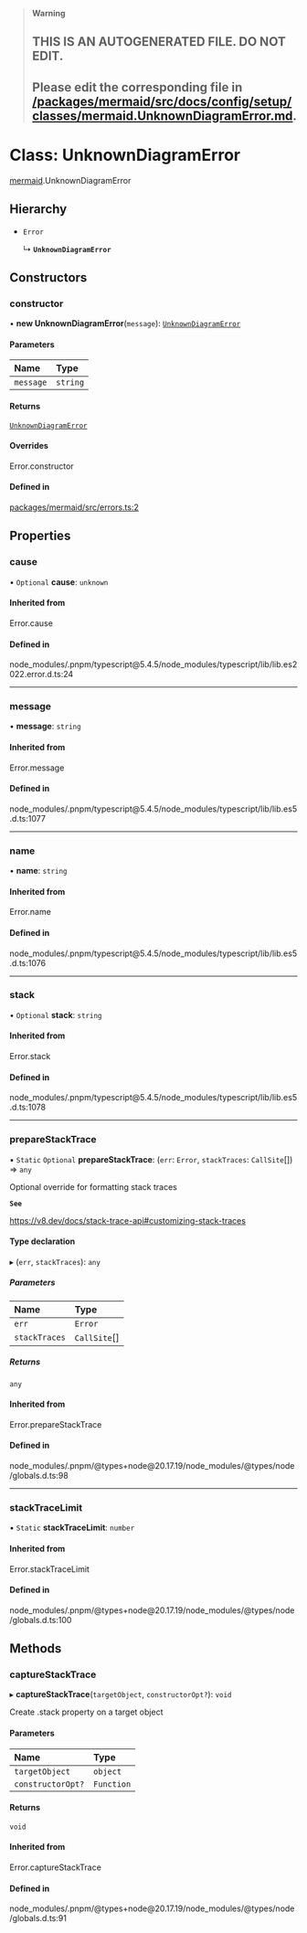 > **Warning**
>
> ## THIS IS AN AUTOGENERATED FILE. DO NOT EDIT.
>
> ## Please edit the corresponding file in [/packages/mermaid/src/docs/config/setup/classes/mermaid.UnknownDiagramError.md](../../../../packages/mermaid/src/docs/config/setup/classes/mermaid.UnknownDiagramError.md).

# Class: UnknownDiagramError

[mermaid](../modules/mermaid.md).UnknownDiagramError

## Hierarchy

- `Error`

  ↳ **`UnknownDiagramError`**

## Constructors

### constructor

• **new UnknownDiagramError**(`message`): [`UnknownDiagramError`](mermaid.UnknownDiagramError.md)

#### Parameters

| Name      | Type     |
| :-------- | :------- |
| `message` | `string` |

#### Returns

[`UnknownDiagramError`](mermaid.UnknownDiagramError.md)

#### Overrides

Error.constructor

#### Defined in

[packages/mermaid/src/errors.ts:2](https://github.com/mermaid-js/mermaid/blob/master/packages/mermaid/src/errors.ts#L2)

## Properties

### cause

• `Optional` **cause**: `unknown`

#### Inherited from

Error.cause

#### Defined in

node_modules/.pnpm/typescript\@5.4.5/node_modules/typescript/lib/lib.es2022.error.d.ts:24

---

### message

• **message**: `string`

#### Inherited from

Error.message

#### Defined in

node_modules/.pnpm/typescript\@5.4.5/node_modules/typescript/lib/lib.es5.d.ts:1077

---

### name

• **name**: `string`

#### Inherited from

Error.name

#### Defined in

node_modules/.pnpm/typescript\@5.4.5/node_modules/typescript/lib/lib.es5.d.ts:1076

---

### stack

• `Optional` **stack**: `string`

#### Inherited from

Error.stack

#### Defined in

node_modules/.pnpm/typescript\@5.4.5/node_modules/typescript/lib/lib.es5.d.ts:1078

---

### prepareStackTrace

▪ `Static` `Optional` **prepareStackTrace**: (`err`: `Error`, `stackTraces`: `CallSite`\[]) => `any`

Optional override for formatting stack traces

**`See`**

<https://v8.dev/docs/stack-trace-api#customizing-stack-traces>

#### Type declaration

▸ (`err`, `stackTraces`): `any`

##### Parameters

| Name          | Type          |
| :------------ | :------------ |
| `err`         | `Error`       |
| `stackTraces` | `CallSite`\[] |

##### Returns

`any`

#### Inherited from

Error.prepareStackTrace

#### Defined in

node_modules/.pnpm/@types+node\@20.17.19/node_modules/@types/node/globals.d.ts:98

---

### stackTraceLimit

▪ `Static` **stackTraceLimit**: `number`

#### Inherited from

Error.stackTraceLimit

#### Defined in

node_modules/.pnpm/@types+node\@20.17.19/node_modules/@types/node/globals.d.ts:100

## Methods

### captureStackTrace

▸ **captureStackTrace**(`targetObject`, `constructorOpt?`): `void`

Create .stack property on a target object

#### Parameters

| Name              | Type       |
| :---------------- | :--------- |
| `targetObject`    | `object`   |
| `constructorOpt?` | `Function` |

#### Returns

`void`

#### Inherited from

Error.captureStackTrace

#### Defined in

node_modules/.pnpm/@types+node\@20.17.19/node_modules/@types/node/globals.d.ts:91
